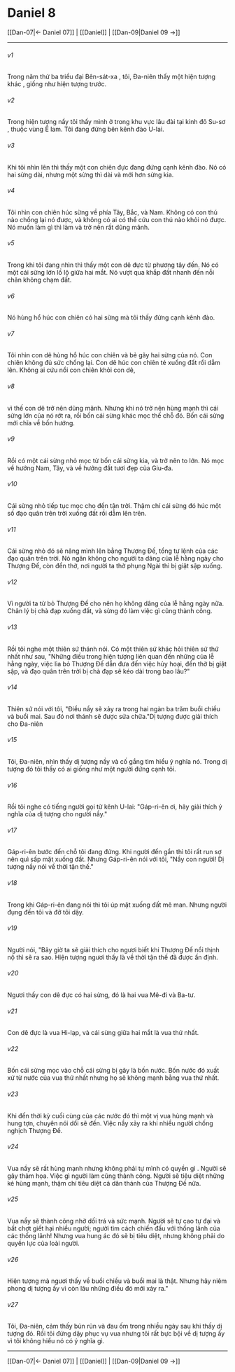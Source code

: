 # Daniel 8

[[Dan-07|← Daniel 07]] | [[Daniel]] | [[Dan-09|Daniel 09 →]]
***



###### v1 
Trong năm thứ ba triều đại Bên-sát-xa , tôi, Đa-niên thấy một hiện tượng khác , giống như hiện tượng trước. 

###### v2 
Trong hiện tượng nầy tôi thấy mình ở trong khu vực lâu đài tại kinh đô Su-sơ , thuộc vùng Ê lam. Tôi đang đứng bên kênh đào U-lai. 

###### v3 
Khi tôi nhìn lên thì thấy một con chiên đực đang đứng cạnh kênh đào. Nó có hai sừng dài, nhưng một sừng thì dài và mới hơn sừng kia. 

###### v4 
Tôi nhìn con chiên húc sừng về phía Tây, Bắc, và Nam. Không có con thú nào chống lại nó được, và không có ai có thể cứu con thú nào khỏi nó được. Nó muốn làm gì thì làm và trở nên rất dũng mãnh. 

###### v5 
Trong khi tôi đang nhìn thì thấy một con dê đực từ phương tây đến. Nó có một cái sừng lớn lồ lộ giữa hai mắt. Nó vượt qua khắp đất nhanh đến nỗi chân không chạm đất. 

###### v6 
Nó hùng hổ húc con chiên có hai sừng mà tôi thấy đứng cạnh kênh đào. 

###### v7 
Tôi nhìn con dê hùng hổ húc con chiên và bẻ gãy hai sừng của nó. Con chiên không đủ sức chống lại. Con dê húc con chiên té xuống đất rồi dẫm lên. Không ai cứu nổi con chiên khỏi con dê, 

###### v8 
vì thế con dê trở nên dũng mãnh. Nhưng khi nó trở nên hùng mạnh thì cái sừng lớn của nó rớt ra, rồi bốn cái sừng khác mọc thế chỗ đó. Bốn cái sừng mới chĩa về bốn hướng. 

###### v9 
Rồi có một cái sừng nhỏ mọc từ bốn cái sừng kia, và trở nên to lớn. Nó mọc về hướng Nam, Tây, và về hướng đất tươi đẹp của Giu-đa. 

###### v10 
Cái sừng nhỏ tiếp tục mọc cho đến tận trời. Thậm chí cái sừng đó húc một số đạo quân trên trời xuống đất rồi dẫm lên trên. 

###### v11 
Cái sừng nhỏ đó sẽ nâng mình lên bằng Thượng Đế, tổng tư lệnh của các đạo quân trên trời. Nó ngăn không cho người ta dâng của lễ hằng ngày cho Thượng Đế, còn đền thờ, nơi người ta thờ phụng Ngài thì bị giật sập xuống. 

###### v12 
Vì người ta từ bỏ Thượng Đế cho nên họ không dâng của lễ hằng ngày nữa. Chân lý bị chà đạp xuống đất, và sừng đó làm việc gì cũng thành công. 

###### v13 
Rồi tôi nghe một thiên sứ thánh nói. Có một thiên sứ khác hỏi thiên sứ thứ nhất như sau, "Những điều trong hiện tượng liên quan đến những của lễ hằng ngày, việc lìa bỏ Thượng Đế dẫn đưa đến việc hủy hoại, đền thờ bị giật sập, và đạo quân trên trời bị chà đạp sẽ kéo dài trong bao lâu?" 

###### v14 
Thiên sứ nói với tôi, "Điều nầy sẽ xảy ra trong hai ngàn ba trăm buổi chiều và buổi mai. Sau đó nơi thánh sẽ được sửa chữa."Dị tượng được giải thích cho Đa-niên 

###### v15 
Tôi, Đa-niên, nhìn thấy dị tượng nầy và cố gắng tìm hiểu ý nghĩa nó. Trong dị tượng đó tôi thấy có ai giống như một người đứng cạnh tôi. 

###### v16 
Rồi tôi nghe có tiếng người gọi từ kênh U-lai: "Gáp-ri-ên ơi, hãy giải thích ý nghĩa của dị tượng cho người nầy." 

###### v17 
Gáp-ri-ên bước đến chỗ tôi đang đứng. Khi người đến gần thì tôi rất run sợ nên quì sấp mặt xuống đất. Nhưng Gáp-ri-ên nói với tôi, "Nầy con người! Dị tượng nầy nói về thời tận thế." 

###### v18 
Trong khi Gáp-ri-ên đang nói thì tôi úp mặt xuống đất mê man. Nhưng người đụng đến tôi và đỡ tôi dậy. 

###### v19 
Người nói, "Bây giờ ta sẽ giải thích cho ngươi biết khi Thượng Đế nổi thịnh nộ thì sẽ ra sao. Hiện tượng ngươi thấy là về thời tận thế đã được ấn định. 

###### v20 
Ngươi thấy con dê đực có hai sừng, đó là hai vua Mê-đi và Ba-tư. 

###### v21 
Con dê đực là vua Hi-lạp, và cái sừng giữa hai mắt là vua thứ nhất. 

###### v22 
Bốn cái sừng mọc vào chỗ cái sừng bị gãy là bốn nước. Bốn nước đó xuất xứ từ nước của vua thứ nhất nhưng họ sẽ không mạnh bằng vua thứ nhất. 

###### v23 
Khi đến thời kỳ cuối cùng của các nước đó thì một vị vua hùng mạnh và hung tợn, chuyên nói dối sẽ đến. Việc nầy xảy ra khi nhiều người chống nghịch Thượng Đế. 

###### v24 
Vua nầy sẽ rất hùng mạnh nhưng không phải tự mình có quyền gì . Người sẽ gây thảm họa. Việc gì người làm cũng thành công. Người sẽ tiêu diệt những kẻ hùng mạnh, thậm chí tiêu diệt cả dân thánh của Thượng Đế nữa. 

###### v25 
Vua nầy sẽ thành công nhờ dối trá và sức mạnh. Người sẽ tự cao tự đại và bất chợt giết hại nhiều người; người tìm cách chiến đấu với thống lãnh của các thống lãnh! Nhưng vua hung ác đó sẽ bị tiêu diệt, nhưng không phải do quyền lực của loài người. 

###### v26 
Hiện tượng mà ngươi thấy về buổi chiều và buổi mai là thật. Nhưng hãy niêm phong dị tượng ấy vì còn lâu những điều đó mới xảy ra." 

###### v27 
Tôi, Đa-niên, cảm thấy bủn rủn và đau ốm trong nhiều ngày sau khi thấy dị tượng đó. Rồi tôi đứng dậy phục vụ vua nhưng tôi rất bực bội về dị tượng ấy vì tôi không hiểu nó có ý nghĩa gì.

***
[[Dan-07|← Daniel 07]] | [[Daniel]] | [[Dan-09|Daniel 09 →]]
